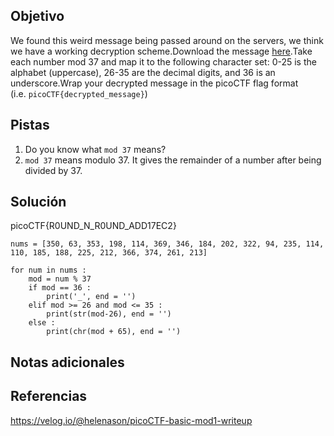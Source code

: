 ## Objetivo
We found this weird message being passed around on the servers, we think we have a working decryption scheme.Download the message [here](https://artifacts.picoctf.net/c/129/message.txt).Take each number mod 37 and map it to the following character set: 0-25 is the alphabet (uppercase), 26-35 are the decimal digits, and 36 is an underscore.Wrap your decrypted message in the picoCTF flag format (i.e. `picoCTF{decrypted_message}`)

## Pistas
1. Do you know what `mod 37` means?
2. `mod 37` means modulo 37. It gives the remainder of a number after being divided by 37.

## Solución
picoCTF{R0UND_N_R0UND_ADD17EC2}

```
nums = [350, 63, 353, 198, 114, 369, 346, 184, 202, 322, 94, 235, 114, 110, 185, 188, 225, 212, 366, 374, 261, 213]

for num in nums :
    mod = num % 37
    if mod == 36 :
        print('_', end = '')
    elif mod >= 26 and mod <= 35 :
        print(str(mod-26), end = '')
    else :
        print(chr(mod + 65), end = '')
```

## Notas adicionales

## Referencias
https://velog.io/@helenason/picoCTF-basic-mod1-writeup



